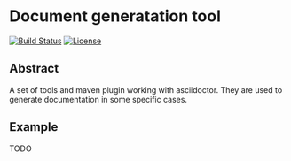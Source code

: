 # Document generatation tool

[![Build Status](https://travis-ci.org/gbm-bailleul/doc-tools.svg?branch=master)](https://travis-ci.org/gbm-bailleul/doc-tools)
[![License](https://img.shields.io/github/license/gbm-bailleul/xemph.svg)](https://www.apache.org/licenses/LICENSE-2.0)


## Abstract

A set of tools and maven plugin working with asciidoctor.
They are used to generate documentation in some specific cases.

## Example

TODO





